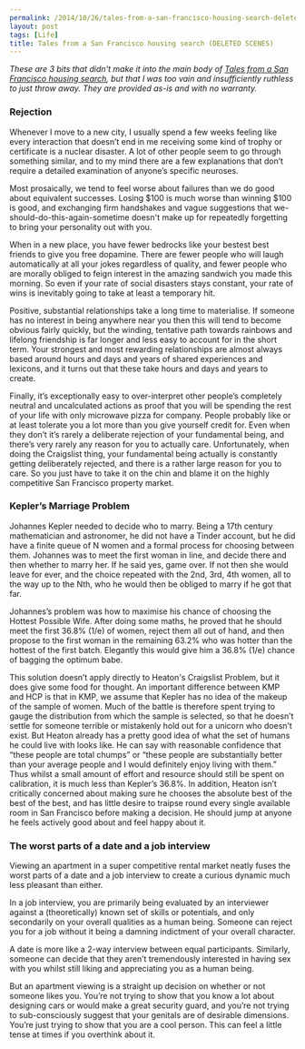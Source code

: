 ```yaml
---
permalink: /2014/10/26/tales-from-a-san-francisco-housing-search-deleted-scenes/
layout: post
tags: [Life]
title: Tales from a San Francisco housing search (DELETED SCENES)
---
```

*These are 3 bits that didn't make it into the main body of <a href="/2014/10/25/tales-from-a-san-francisco-housing-search" target="_blank">Tales from a San Francisco housing search</a>, but that I was too vain and insufficiently ruthless to just throw away. They are provided as-is and with no warranty.*

<h3>Rejection</h3>

Whenever I move to a new city, I usually spend a few weeks feeling like every interaction that doesn’t end in me receiving some kind of trophy or certificate is a nuclear disaster. A lot of other people seem to go through something similar, and to my mind there are a few explanations that don’t require a detailed examination of anyone’s specific neuroses.

Most prosaically, we tend to feel worse about failures than we do good about equivalent successes. Losing $100 is much worse than winning $100 is good, and exchanging firm handshakes and vague suggestions that we-should-do-this-again-sometime doesn't make up for repeatedly forgetting to bring your personality out with you.

When in a new place, you have fewer bedrocks like your bestest best friends to give you free dopamine. There are fewer people who will laugh automatically at all your jokes regardless of quality, and fewer people who are morally obliged to feign interest in the amazing sandwich you made this morning. So even if your rate of social disasters stays constant, your rate of wins is inevitably going to take at least a temporary hit.

Positive, substantial relationships take a long time to materialise. If someone has no interest in being anywhere near you then this will tend to become obvious fairly quickly, but the winding, tentative path towards rainbows and lifelong friendship is far longer and less easy to account for in the short term. Your strongest and most rewarding relationships are almost always based around hours and days and years of shared experiences and lexicons, and it turns out that these take hours and days and years to create.

Finally, it’s exceptionally easy to over-interpret other people’s completely neutral and uncalculated actions as proof that you will be spending the rest of your life with only microwave pizza for company. People probably like or at least tolerate you a lot more than you give yourself credit for. Even when they don’t it’s rarely a deliberate rejection of your fundamental being, and there’s very rarely any reason for you to actually care. Unfortunately, when doing the Craigslist thing, your fundamental being actually is constantly getting deliberately rejected, and there is a rather large reason for you to care. So you just have to take it on the chin and blame it on the highly competitive San Francisco property market.  

<h3>Kepler’s Marriage Problem</h3>

Johannes Kepler needed to decide who to marry. Being a 17th century mathematician and astronomer, he did not have a Tinder account, but he did have a finite queue of N women and a formal process for choosing between them. Johannes was to meet the first woman in line, and decide there and then whether to marry her. If he said yes, game over. If not then she would leave for ever, and the choice repeated with the 2nd, 3rd, 4th women, all to the way up to the Nth, who he would then be obliged to marry if he got that far.

Johannes’s problem was how to maximise his chance of choosing the Hottest Possible Wife. After doing some maths, he proved that he should meet the first 36.8% (1/e) of women, reject them all out of hand, and then propose to the first woman in the remaining 63.2% who was hotter than the hottest of the first batch. Elegantly this would give him a 36.8% (1/e) chance of bagging the optimum babe.

This solution doesn’t apply directly to Heaton's Craigslist Problem, but it does give some food for thought. An important difference between KMP and HCP is that in KMP, we assume that Kepler has no idea of the makeup of the sample of women. Much of the battle is therefore spent trying to gauge the distribution from which the sample is selected, so that he doesn’t settle for someone terrible or mistakenly hold out for a unicorn who doesn’t exist. But Heaton already has a pretty good idea of what the set of humans he could live with looks like. He can say with reasonable confidence that “these people are total chumps” or “these people are substantially better than your average people and I would definitely enjoy living with them.” Thus whilst a small amount of effort and resource should still be spent on calibration, it is much less than Kepler’s 36.8%. In addition, Heaton isn’t critically concerned about making sure he chooses the absolute best of the best of the best, and has little desire to traipse round every single available room in San Francisco before making a decision. He should jump at anyone he feels actively good about and feel happy about it.

<h3>The worst parts of a date and a job interview</h3>

Viewing an apartment in a super competitive rental market neatly fuses the worst parts of a date and a job interview to create a curious dynamic much less pleasant than either.

In a job interview, you are primarily being evaluated by an interviewer against a (theoretically) known set of skills or potentials, and only secondarily on your overall qualities as a human being. Someone can reject you for a job without it being a damning indictment of your overall character.

A date is more like a 2-way interview between equal participants. Similarly, someone can decide that they aren’t tremendously interested in having sex with you whilst still liking and appreciating you as a human being.

But an apartment viewing is a straight up decision on whether or not someone likes you. You’re not trying to show that you know a lot about designing cars or would make a great security guard, and you’re not trying to sub-consciously suggest that your genitals are of desirable dimensions. You’re just trying to show that you are a cool person. This can feel a little tense at times if you overthink about it.
